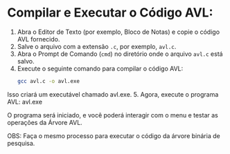 # Compilar e Executar o Código AVL:

1. Abra o Editor de Texto (por exemplo, Bloco de Notas) e copie o código AVL fornecido.
2. Salve o arquivo com a extensão `.c`, por exemplo, `avl.c`.
3. Abra o Prompt de Comando (`cmd`) no diretório onde o arquivo `avl.c` está salvo.
4. Execute o seguinte comando para compilar o código AVL:
   ```bash
   gcc avl.c -o avl.exe
Isso criará um executável chamado avl.exe.
5. Agora, execute o programa AVL:
avl.exe

O programa será iniciado, e você poderá interagir com o menu e testar as operações da Árvore AVL.

OBS: Faça o mesmo processo para executar o código da árvore binária de pesquisa.
